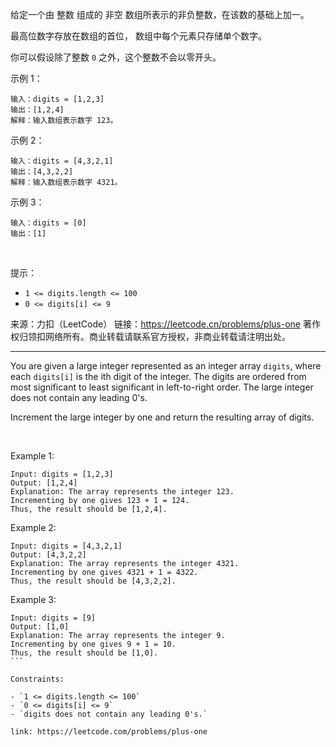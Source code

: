 给定一个由 整数 组成的 非空 数组所表示的非负整数，在该数的基础上加一。

最高位数字存放在数组的首位， 数组中每个元素只存储单个数字。

你可以假设除了整数 `0` 之外，这个整数不会以零开头。

示例 1：

```
输入：digits = [1,2,3]
输出：[1,2,4]
解释：输入数组表示数字 123。
```

示例 2：

```
输入：digits = [4,3,2,1]
输出：[4,3,2,2]
解释：输入数组表示数字 4321。
```

示例 3：

```
输入：digits = [0]
输出：[1]
```
 

提示：

- `1 <= digits.length <= 100`
- `0 <= digits[i] <= 9`

来源：力扣（LeetCode）
链接：https://leetcode.cn/problems/plus-one
著作权归领扣网络所有。商业转载请联系官方授权，非商业转载请注明出处。

---

You are given a large integer represented as an integer array `digits`, where each `digits[i]` is the ith digit of the integer. The digits are ordered from most significant to least significant in left-to-right order. The large integer does not contain any leading 0's.

Increment the large integer by one and return the resulting array of digits.

 

Example 1:

```
Input: digits = [1,2,3]
Output: [1,2,4]
Explanation: The array represents the integer 123.
Incrementing by one gives 123 + 1 = 124.
Thus, the result should be [1,2,4].
```

Example 2:

```
Input: digits = [4,3,2,1]
Output: [4,3,2,2]
Explanation: The array represents the integer 4321.
Incrementing by one gives 4321 + 1 = 4322.
Thus, the result should be [4,3,2,2].
```

Example 3:

```
Input: digits = [9]
Output: [1,0]
Explanation: The array represents the integer 9.
Incrementing by one gives 9 + 1 = 10.
Thus, the result should be [1,0].
``` 

Constraints:

- `1 <= digits.length <= 100`
- `0 <= digits[i] <= 9`
- `digits does not contain any leading 0's.`

link: https://leetcode.com/problems/plus-one
